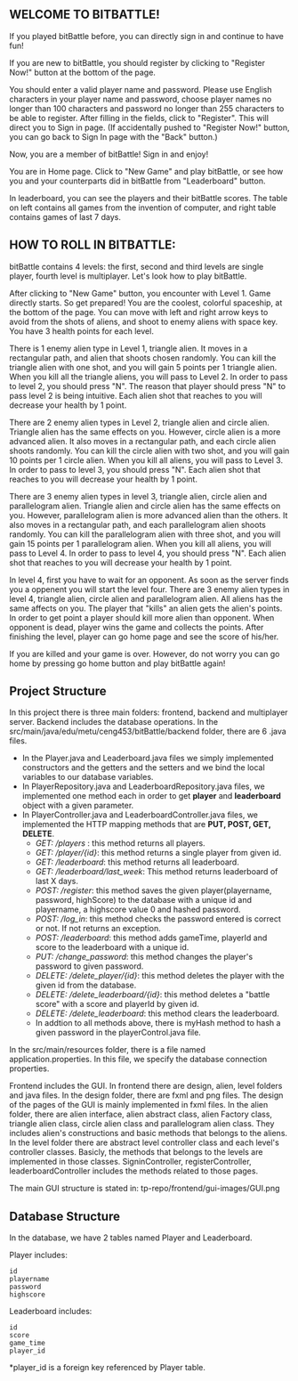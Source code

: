 ## **WELCOME TO BITBATTLE!**

If you played bitBattle before, you can directly sign in and continue to have fun!

If you are new to bitBattle, you should register by clicking to "Register Now!" button at the bottom of the page.

You should enter a valid player name and password. Please use English characters in your player name and password, choose player names no longer than 100 characters and password no longer than 255 characters to be able to register. After filling in the fields, click to "Register". This will direct you to Sign in page.
(If accidentally pushed to "Register Now!" button, you can go back  to Sign In page with the "Back" button.)

Now, you are a member of bitBattle! Sign in and enjoy!


You are in Home page. Click to "New Game" and play bitBattle, or see how you and your counterparts did in bitBattle from "Leaderboard" button.

In leaderboard, you can see the players and their bitBattle scores. The table on left contains all games from the invention of computer, and right table contains games of last 7 days.

## **HOW TO ROLL IN BITBATTLE:**

bitBattle contains 4 levels: the first, second and third levels are single player, fourth level is multiplayer. Let's look how to play bitBattle.

After clicking to "New Game" button, you encounter with Level 1. Game directly starts. So get prepared!
You are the coolest, colorful spaceship, at the bottom of the page. You can move with left and right arrow keys to avoid from the shots of aliens, and shoot to enemy aliens with space key. You have 3 health points for each level.

There is 1 enemy alien type in Level 1, triangle alien. It moves in a rectangular path, and alien that shoots chosen randomly. You can kill the triangle alien with one shot, and you will gain 5 points per 1 triangle alien. When you kill all the triangle aliens, you will pass to Level 2. In order to pass to level 2, you should press "N".  The reason that player should press "N" to pass level 2 is being intuitive. Each alien shot that reaches to you will decrease your health by 1 point.

There are 2 enemy alien types in Level 2, triangle alien and circle alien. Triangle alien has the same effects on you. However, circle alien is a more advanced alien. It also moves in a rectangular path, and each circle alien shoots randomly. You can kill the circle alien with two shot, and you will gain 10 points per 1 circle alien. When you kill all aliens, you will pass to Level 3. In order to pass to level 3, you should press "N". Each alien shot that reaches to you will decrease your health by 1 point.

There are 3 enemy alien types in level 3, triangle alien, circle alien and parallelogram alien. Triangle alien and circle alien has the same effects on you. However, parallelogram alien is more advanced alien than the others. It also moves in a rectangular path, and each parallelogram alien shoots randomly. You can kill the parallelogram alien with three shot, and you will gain 15 points per 1 parallelogram alien. When you kill all aliens, you will pass to Level 4. In order to pass to level 4, you should press "N". Each alien shot that reaches to you will decrease your health by 1 point.

In level 4, first you have to wait for an opponent. As soon as the server finds you a oppenent you will start the level four. There are 3 enemy alien types in level 4, triangle alien, circle alien and parallelogram alien. All aliens has the same affects on you. The player that "kills" an alien gets the alien's points. In order to get point a player should kill more alien than opponent. When opponent is dead, player wins the game and collects the points. After finishing the level, player can go home page and see the score of his/her. 

If you are killed and your game is over. However, do not worry you can go home by pressing go home button and play bitBattle again!


## Project Structure
In this project there is three main folders: frontend, backend and multiplayer server.
Backend includes the database operations. 
In the src/main/java/edu/metu/ceng453/bitBattle/backend folder, there are 6 .java files. 

* In the Player.java and Leaderboard.java files we simply implemented constructors and the getters and the setters and we bind the local variables to our database variables.
* In PlayerRepository.java and LeaderboardRepository.java files, we implemented one method each in order to get **player** and **leaderboard** object with a given parameter.
* In PlayerController.java and LeaderboardController.java files, we implemented the HTTP mapping methods that are **PUT, POST, GET, DELETE**.
    * *GET: /players* : this method returns all players.
    * *GET: /player/{id}*: this method returns a single player from given id.
    * *GET: /leaderboard*:  this method returns all leaderboard.
    * *GET: /leaderboard/last_week*: This method returns leaderboard of last X days.
    * *POST: /register*: this method saves the given player(playername, password, highScore) to the database with a unique id and playername, a highscore value 0 and hashed password.
    * *POST: /log_in*: this method checks the password entered is correct or not. If not returns an exception.
    * *POST: /leaderboard*: this method adds gameTime, playerId and score to the leaderboard with a unique id.
    * *PUT: /change_password*: this method changes the player's password to given password.
    * *DELETE: /delete_player/{id}*: this method deletes the player with the given id from the database.
    * *DELETE: /delete_leaderboard/{id}*: this method deletes a "battle score" with a score and playerId by given id.
    * *DELETE: /delete_leaderboard*:  this method clears the leaderboard.
    * In addtion to all methods above, there is myHash method to hash a given password in the playerControl.java file.
    
In the src/main/resources folder, there is a file named application.properties. In this file, we specify the database connection properties.

Frontend includes the GUI. In frontend there are design, alien, level folders and java files. In the design folder, there are fxml and png files. The design of the pages of the GUI is mainly implemented in fxml files. In the alien folder, there are alien interface, alien abstract class, alien Factory class, triangle alien class, circle alien class and parallelogram alien class. They includes alien's constructions and basic methods that belongs to the aliens. In the level folder there are abstract level controller class and each level's controller classes. Basicly, the methods that belongs to the levels are implemented in those classes. SigninController, registerController, leaderboardController includes the methods related to those pages. 

The main GUI structure is stated in:
tp-repo/frontend/gui-images/GUI.png

## Database Structure

In the database, we have 2 tables named Player and Leaderboard.

Player includes:

    id
    playername
    password
    highscore
    
Leaderboard includes:

    id
    score
    game_time
    player_id
    
*player_id is a foreign key referenced by Player table.
